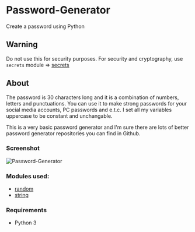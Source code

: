# Password-Generator
Create a password using Python

## Warning
Do not use this for security purposes. For security and cryptography, use `secrets` module => [secrets](https://docs.python.org/3/library/secrets.html?highlight=secrets#module-secrets)

## About
The password is 30 characters long and it is a combination of numbers, letters and punctuations. You can use it to make strong passwords for your social media accounts, PC passwords and e.t.c. I set all my variables uppercase to be constant and unchangable.

 This is a very basic password generator and I'm sure there are lots of better password generator repositories you can find in Github.

### Screenshot
![Password-Generator](https://user-images.githubusercontent.com/124906353/217871873-3e7ed045-6c81-4780-8fe4-25add7714815.PNG)

### Modules used:
* [random](https://docs.python.org/3/library/random.html#module-random)
* [string](https://docs.python.org/3/library/string.html?highlight=string#module-string)

### Requirements
* Python 3
